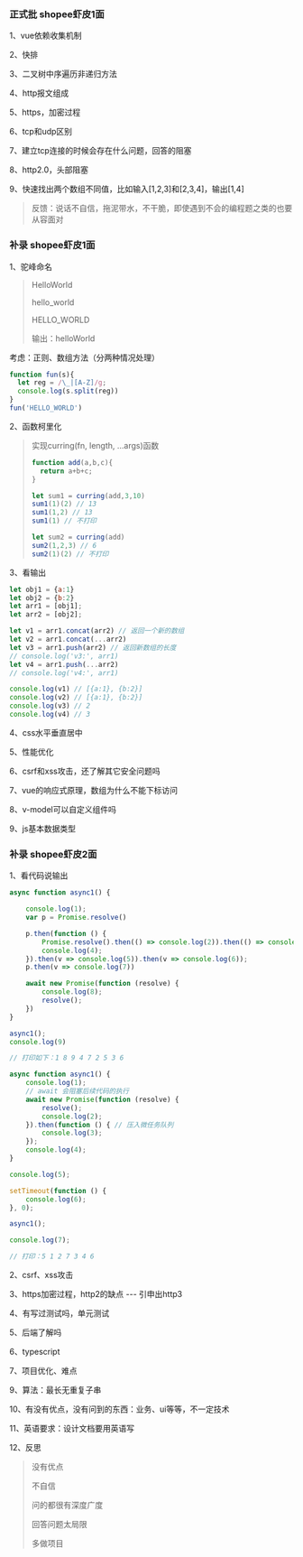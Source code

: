 ### 正式批 shopee虾皮1面

1、vue依赖收集机制

2、快排

3、二叉树中序遍历非递归方法

4、http报文组成

5、https，加密过程

6、tcp和udp区别

7、建立tcp连接的时候会存在什么问题，回答的阻塞

8、http2.0，头部阻塞

9、快速找出两个数组不同值，比如输入[1,2,3]和[2,3,4]，输出[1,4]

> 反馈：说话不自信，拖泥带水，不干脆，即使遇到不会的编程题之类的也要从容面对

### 补录 shopee虾皮1面

1、驼峰命名

> HelloWorld
>
> hello_world
>
> HELLO_WORLD
>
> 输出：helloWorld

考虑：正则、数组方法（分两种情况处理）

```javascript
function fun(s){
  let reg = /\_|[A-Z]/g;
  console.log(s.split(reg))
}
fun('HELLO_WORLD')
```

2、函数柯里化

> 实现curring(fn, length, ...args)函数
>
> ```javascript
> function add(a,b,c){
>   return a+b+c;
> }
> 
> let sum1 = curring(add,3,10)
> sum1(1)(2) // 13
> sum1(1,2) // 13
> sum1(1) // 不打印
> 
> let sum2 = curring(add)
> sum2(1,2,3) // 6
> sum2(1)(2) // 不打印
> ```

3、看输出

```javascript
let obj1 = {a:1}
let obj2 = {b:2}
let arr1 = [obj1];
let arr2 = [obj2];

let v1 = arr1.concat(arr2) // 返回一个新的数组
let v2 = arr1.concat(...arr2)
let v3 = arr1.push(arr2) // 返回新数组的长度
// console.log('v3:', arr1)
let v4 = arr1.push(...arr2)
// console.log('v4:', arr1)

console.log(v1) // [{a:1}, {b:2}]
console.log(v2) // [{a:1}, {b:2}]
console.log(v3) // 2
console.log(v4) // 3
```

4、css水平垂直居中

5、性能优化

6、csrf和xss攻击，还了解其它安全问题吗

7、vue的响应式原理，数组为什么不能下标访问

8、v-model可以自定义组件吗

9、js基本数据类型

### 补录 shopee虾皮2面

1、看代码说输出

```js
async function async1() {

    console.log(1);
    var p = Promise.resolve()

    p.then(function () {
        Promise.resolve().then(() => console.log(2)).then(() => console.log(3))
        console.log(4);
    }).then(v => console.log(5)).then(v => console.log(6));
    p.then(v => console.log(7))

    await new Promise(function (resolve) {
        console.log(8);
        resolve();
    })
}

async1();
console.log(9)

// 打印如下：1 8 9 4 7 2 5 3 6
```



```js
async function async1() {
    console.log(1);
    // await 会阻塞后续代码的执行
    await new Promise(function (resolve) {
        resolve();
        console.log(2);
    }).then(function () { // 压入微任务队列
        console.log(3);
    }); 
    console.log(4);
}

console.log(5);

setTimeout(function () {
    console.log(6);
}, 0);

async1();

console.log(7);

// 打印：5 1 2 7 3 4 6
```



2、csrf、xss攻击

3、https加密过程，http2的缺点 --- 引申出http3

4、有写过测试吗，单元测试

5、后端了解吗

6、typescript

7、项目优化、难点

9、算法：最长无重复子串

10、有没有优点，没有问到的东西：业务、ui等等，不一定技术

11、英语要求：设计文档要用英语写

12、反思

> 没有优点
>
> 不自信
>
> 问的都很有深度广度
>
> 回答问题太局限
>
> 多做项目

